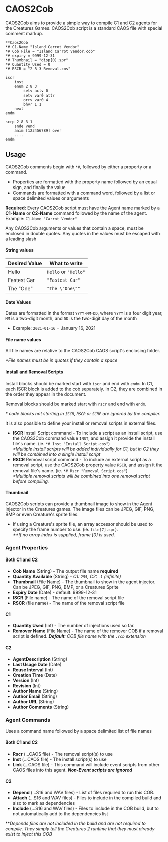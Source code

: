 # CAOS2Cob
CAOS2Cob aims to provide a simple way to compile C1 and C2 agents
for the Creatures Games. CAOS2Cob script is a standard CAOS file with special comment markup.

```CAOS
**Caos2Cob
*# C1-Name "Island Carrot Vendor"
*# Cob File = "Island Carrot Vendor.cob"
*# expiry = 9999-12-31
*# Thumbnail = "disp[0].spr"
*# Quantity Used = 0
*# RSCR = "2 8 3 Removal.cos"

iscr
    inst
    enum 2 8 3
        setv actv 0
        setv var0 attr
        orrv var0 4
        bhvr 1 1
    next
endm

scrp 2 8 3 1
    snde vend
    anim [123456789] over
    ....
endm
```


## Usage
CAOS2Cob comments begin with ```*#```, followed by either a property or a command.
- Properties are formatted with the property name followed by an equal sign, and finally the value
- Commands are formatted with a command word, followed by a list or space delimited values or arguments

**Required:** Every CAOS2Cob script must have the Agent name marked by a **C1-Name** or **C2-Name** command followed by the name of the agent.<br/>
Example: `C1-Name "Carrot Vendor"`

Any CAOS2Cob arguments or values that contain a space, must be enclosed in double quotes.
Any quotes in the values must be escaped with a leading slash

#### String values
| Desired Value | What to write   |
| ------------- | --------------- |
| Hello         | `Hello` or `"Hello"`|
| Fastest Car   | `"Fastest Car"`   |
| The "One"     | ``"The \"One\""``   |

#### Date Values
Dates are formatted in the format `YYYY-MM-DD`, where `YYYY` is a four digit year, `MM` is a two-digit month, and `DD` is the two-digit day of the month
- Example: `2021-01-16` = January 16, 2021

#### File name values
All file names are relative to the CAOS2Cob CAOS script's enclosing folder. 

*\*File names must be in quotes if they contain a space*

#### Install and Removal Scripts
Install blocks should be marked start with `iscr` and end with `endm`. In C1, each ISCR block is added to the cob separately.
In C2, they are combined in the order they appear in the document.

Removal blocks should be marked start with `rscr` and end with `endm`.

*\* code blocks not starting in `ISCR`, `RSCR` or `SCRP` are ignored by the compiler.*

It is also possible to define your install or removal scripts in external files. 
- **ISCR** Install Script command - To include a script as an install script, use the CAOS2Cob command value `INST`, and assign it provide the install file's name. (ie. `*# Inst "Install Script.cos"`)<br/>
  *\*Multiple install scripts will be added individually for C1, but in C2 they will be combined into a single install script*<br/>
- **RSCR** Removal script command - To include an external script as a removal script, use the CAOS2Cob property value `RSCR`, and assign it the removal file's name. (ie. `*# Rscr "Removal Script.cos"`)<br/>
*\*Multiple removal scripts will be combined into one removal script before compiling.*

#### Thumbnail
CAOS2Cob scripts can provide a thumbnail image to show in the Agent Injector in the Creatures games.
The image files can be JPEG, GIF, PNG, BMP or even Creature's sprite files.

- If using a Creature's sprite file, an array accessor should be used to specify the frame number to use. (ie. `file[7].spr`).<br>*\*\*If no array index is supplied, frame \[0\] is used.*

### Agent Properties

#### Both C1 and C2

- **Cob Name** (String) - The output file name **required**
- **Quantity Available** (String) - *C1: `255`, C2: `-1` (infinite)*
- **Thumbnail** (File Name) - The thumbnail to show in the agent injector. Can be JPEG, GIF, PNG, BMP, or a Creatures Sprite
- **Expiry Date** (Date) - default: 9999-12-31
- **ISCR** (File name) - The name of the removal script file
- **RSCR** (file name) - The name of the removal script file

#### C1
- **Quantity Used** (Int) - The number of injections used so far.
- **Remover Name** (File Name) - The name of the remover COB if a removal script is defined. ***Default**: COB file name with the `.rcb` extension*

#### C2
- **AgentDescription** (String)
- **Last Usage Date** (Date)
- **Reuse Interval** (Int)
- **Creation Time** (Date)
- **Version** (Int)
- **Revision** (Int)
- **Author Name** (String)
- **Author Email** (String)
- **Author URL** (String)
- **Author Comments** (String)

### Agent Commands

Uses a command name followed by a space delimited list of file names

#### Both C1 and C2
- **Rscr** (...CAOS file) - The removal script(s) to use
- **Inst** (...CAOS file) - The install script(s) to use
- **Link** (...CAOS file) - This command will include event scripts from other CAOS files into this agent. **_Non-Event scripts are ignored_** 

#### C2
- **Depend** (...S16 and WAV files) - List of files required to run this COB.
- **Attach** (...S16 and WAV files) - Files to include in the compiled build and also to mark as dependencies
- **Include** (...S16 and WAV files) - Files to include in the COB build, but to not automatically add to the dependencies list

*\**Depends files are not included in the build and are not required to compile.
They simply tell the Creatures 2 runtime that they must already exist to inject this COB*
